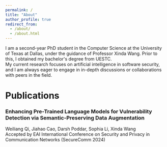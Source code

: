 ```yaml
---
permalink: /
title: "About"
author_profile: true
redirect_from: 
  - /about/
  - /about.html
---
```


I am a second-year PhD student in the Computer Science at the University of Texas at Dallas, under the guidance of Professor Xinda Wang. Prior to this, I obtained my bachelor's degree from UESTC.  
My current research focuses on artificial intelligence in software security, and I am always eager to engage in in-depth discussions or collaborations with peers in the field.

Publications
======

### Enhancing Pre-Trained Language Models for Vulnerability Detection via Semantic-Preserving Data Augmentation
Weiliang Qi, Jiahao Cao, Darsh Poddar, Sophia Li, Xinda Wang  
Accepted by EAI International Conference on Security and Privacy in Communication Networks (SecureComm 2024)  